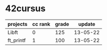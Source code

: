 # 42cursus

| projects | cc rank | grade | update |
| --- | --- | --- | --- |
| Libft | 0 | 125 | 13-05-22 |
| ft_printf | 1 | 100 | 13-05-22 |
